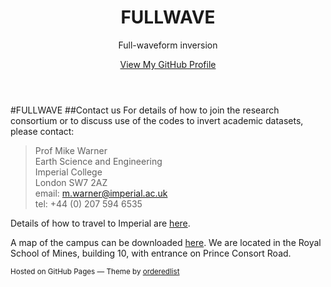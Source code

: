<head>
  <meta charset="utf-8">
  <meta http-equiv="X-UA-Compatible" content="chrome=1">
  <title>FULLWAVE by fullwave3d</title>
  <link rel="stylesheet" href="stylesheets/styles.css">
  <link rel="stylesheet" href="stylesheets/pygment_trac.css">
  <meta name="viewport" content="width=device-width, initial-scale=1, user-scalable=no">
</head>

<header>
  <h1>FULLWAVE</h1>
  <p>Full-waveform inversion</p>

  <p class="view"><a href="https://github.com/fullwave3d">View My GitHub Profile</a></p>

</header>

<section>

#FULLWAVE
##Contact us
For details of how to join the research consortium or to discuss use of the codes to invert academic datasets, please contact:

> Prof Mike Warner</br>
> Earth Science and Engineering</br>
> Imperial College</br>
> London SW7 2AZ</br>
> email: <m.warner@imperial.ac.uk></br>
> tel: +44 (0) 207 594 6535

Details of how to travel to Imperial are
<a href="http://www3.imperial.ac.uk/campusinfo/southkensington" target="_blank">here</a>.

A map of the campus can be downloaded [here](https://workspace.imperial.ac.uk/campusinfo/public/sthkencampus.pdf).  We are located in the Royal School of Mines, building 10, with entrance on Prince Consort Road.

</section>

<footer>
 <p><small>Hosted on GitHub Pages &mdash; Theme by <a href="https://github.com/orderedlist">orderedlist</a></small></p>
</footer>

<script src="javascripts/scale.fix.js"></script>
